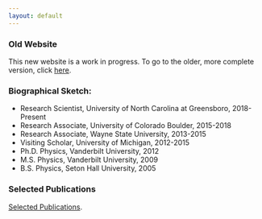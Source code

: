 ```yaml
---
layout: default
---
```



### Old Website

This new website is a work in progress.
To go to the older, more complete version, click [here](old_version).



### Biographical Sketch:

- Research Scientist, University of North Carolina at Greensboro, 2018-Present
- Research Associate, University of Colorado Boulder, 2015-2018
- Research Associate, Wayne State University, 2013-2015
- Visiting Scholar, University of Michigan, 2012-2015
- Ph.D. Physics, Vanderbilt University, 2012
- M.S. Physics, Vanderbilt University, 2009
- B.S. Physics, Seton Hall University, 2005



### Selected Publications

[Selected Publications](./selected_publications.html).

